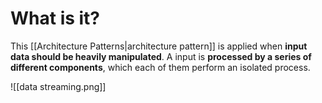 # What is it?

This [[Architecture Patterns|architecture pattern]] is applied when **input data should be heavily manipulated**. A input is **processed by a series of different components**, which each of them perform an isolated process.

![[data streaming.png]]